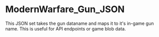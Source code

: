 # ModernWarfare_Gun_JSON
This JSON set takes the gun dataname and maps it to it's in-game gun name.
This is useful for API endpoints or game blob data.
